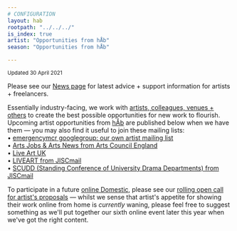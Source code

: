 ```yaml
---
# CONFIGURATION
layout: hab
rootpath: "../../../"
is_index: true
artist: "Opportunities from hÅb"
season: "Opportunities from hÅb"

---
```

<small>Updated 30 April 2021</small>        
        
Please see our [News page](/news/#artists) for latest advice + support information for artists + freelancers.         
         
Essentially industry-facing, we work with [artists, colleagues, venues + others](/hab/partners) to create the best possible opportunities for new work to flourish. Upcoming artist opportunities from [hÅb](/hab) are published below when we have them — you may also find it useful to join these mailing lists:         
• [emergencymcr googlegroup: our own artist mailing list](/hab/emergencymcr)         
• <a href="http://artsjobs.org.uk/subscribe" target="_blank">Arts Jobs & Arts News from Arts Council England</a>        
• <a href="http://liveartuk.org/pages/sign-up" target="_blank">Live Art UK</a>         
• <a href="http://jiscmail.ac.uk/cgi-bin/webadmin?A0=LIVEART" target="_blank">LIVEART from JISCmail</a>         
• <a href="http://jiscmail.ac.uk/cgi-bin/webadmin?A0=SCUDD" target="_blank">SCUDD (Standing Conference of University Drama Departments) from JISCmail</a>
         
To participate in a future [online Domestic](/hab/domestic), please see our <a href="http://domesticmcr.posthaven.com" target="_blank">rolling open call for artist's proposals</a> — whilst we sense that artist's appetite for showing their work online from home is *currently* waning, please feel free to suggest something as we'll put together our sixth online event later this year when we've got the right content.        

